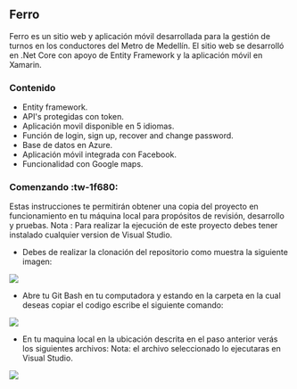 ## Ferro

Ferro es un sitio web y aplicación móvil desarrollada para la gestión de turnos en los conductores del Metro de Medellín. El sitio web se desarrolló en .Net Core con apoyo de Entity Framework y la aplicación móvil en Xamarin.

### Contenido
- Entity framework.
- API's protegidas con token.
- Aplicación movil disponible en 5 idiomas.
- Función de login, sign up, recover and change password.
- Base de datos en Azure.
- Aplicación móvil integrada con Facebook.
- Funcionalidad con Google maps.


### Comenzando :tw-1f680:

Estas instrucciones te permitirán obtener una copia del proyecto en funcionamiento en tu máquina local para propósitos de revisión, desarrollo y pruebas.
Nota : Para realizar la ejecución de este proyecto debes tener instalado cualquier version de Visual Studio.
-  Debes de realizar la clonación del repositorio como muestra la siguiente imagen:

 [![](https://i.imgur.com/CfukKUA.png)](https://i.imgur.com/CfukKUA.png)

-  Abre tu Git Bash en tu computadora y estando en la carpeta en la cual deseas copiar el codigo escribe el siguiente comando:

 ![](https://i.imgur.com/QhRjgsj.png)

- En tu maquina local en la ubicación descrita en el paso anterior verás los siguientes archivos: 
Nota: el archivo seleccionado lo ejecutaras en Visual Studio.

 ![](https://i.imgur.com/QiYtvMA.png)
